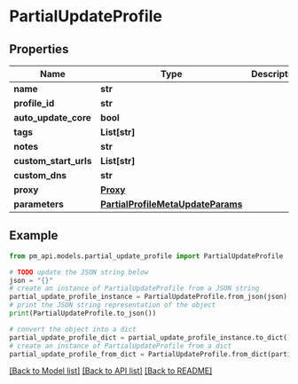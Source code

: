 # PartialUpdateProfile


## Properties

Name | Type | Description | Notes
------------ | ------------- | ------------- | -------------
**name** | **str** |  | [optional] 
**profile_id** | **str** |  | 
**auto_update_core** | **bool** |  | [optional] 
**tags** | **List[str]** |  | [optional] 
**notes** | **str** |  | [optional] 
**custom_start_urls** | **List[str]** |  | [optional] 
**custom_dns** | **str** |  | [optional] 
**proxy** | [**Proxy**](Proxy.md) |  | [optional] 
**parameters** | [**PartialProfileMetaUpdateParams**](PartialProfileMetaUpdateParams.md) |  | [optional] 

## Example

```python
from pm_api.models.partial_update_profile import PartialUpdateProfile

# TODO update the JSON string below
json = "{}"
# create an instance of PartialUpdateProfile from a JSON string
partial_update_profile_instance = PartialUpdateProfile.from_json(json)
# print the JSON string representation of the object
print(PartialUpdateProfile.to_json())

# convert the object into a dict
partial_update_profile_dict = partial_update_profile_instance.to_dict()
# create an instance of PartialUpdateProfile from a dict
partial_update_profile_from_dict = PartialUpdateProfile.from_dict(partial_update_profile_dict)
```
[[Back to Model list]](../README.md#documentation-for-models) [[Back to API list]](../README.md#documentation-for-api-endpoints) [[Back to README]](../README.md)


